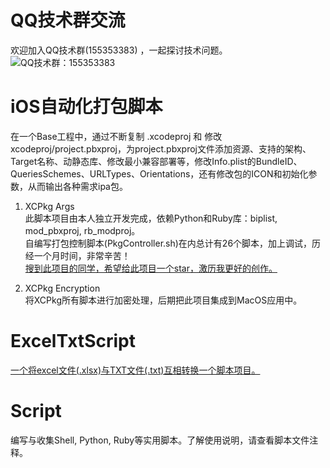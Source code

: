 # QQ技术群交流
欢迎加入QQ技术群(155353383) ，一起探讨技术问题。<br>
![QQ技术群：155353383](https://github.com/dgynfi/Script/raw/master/images/qq155353383.jpg)

# iOS自动化打包脚本
在一个Base工程中，通过不断复制 .xcodeproj 和 修改 xcodeproj/project.pbxproj，为project.pbxproj文件添加资源、支持的架构、Target名称、动静态库、修改最小兼容部署等，修改Info.plist的BundleID、QueriesSchemes、URLTypes、Orientations，还有修改包的ICON和初始化参数，从而输出各种需求ipa包。

1. XCPkg Args <br>
此脚本项目由本人独立开发完成，依赖Python和Ruby库：biplist, mod_pbxproj, rb_modproj。<br>
自编写打包控制脚本(PkgController.sh)在内总计有26个脚本，加上调试，历经一个月时间，非常辛苦！<br>
[搜到此项目的同学，希望给此项目一个star，激历我更好的创作。](https://github.com/dgynfi/Script/tree/master/iOS自动化打包脚本)

2. XCPkg Encryption <br>
将XCPkg所有脚本进行加密处理，后期把此项目集成到MacOS应用中。

# ExcelTxtScript
[一个将excel文件(.xlsx)与TXT文件(.txt)互相转换一个脚本项目。](https://github.com/dgynfi/MacExcelTool)

# Script
编写与收集Shell, Python, Ruby等实用脚本。了解使用说明，请查看脚本文件注释。
